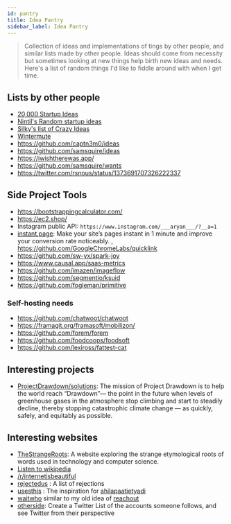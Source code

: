```yaml
---
id: pantry
title: Idea Pantry
sidebar_label: Idea Pantry
---
```


> Collection of ideas and implementations of tings by other people, and similar lists made by other people. Ideas should come from necessity but sometimes looking at new things help birth new ideas and needs. Here's a list of random things I'd like to fiddle around with when I get time.

## Lists by other people

- [20,000 Startup Ideas](https://unawaz.github.io/stochastic-hill-climbing/tasks/)
- [Nintil's Random startup ideas](https://nintil.com/startup-ideas/)
- [Silky's list of Crazy Ideas](https://silky.github.io/posts/2019-02-22-2018s-crazy-ideas.html)
- [Wintermute](https://wintermute.app/)
- https://github.com/captn3m0/ideas
- https://github.com/samsquire/ideas
- https://iwishtherewas.app/
- https://github.com/samsquire/wants
- https://twitter.com/rsnous/status/1373691707326222337

## Side Project Tools
- https://bootstrappingcalculator.com/
- https://ec2.shop/
- Instagram public API: `https://www.instagram.com/___aryan___/?__a=1`
- [instant.page](https://instant.page/): Make your site’s pages instant in 1 minute and improve your conversion rate noticeably. , https://github.com/GoogleChromeLabs/quicklink
- https://github.com/sw-yx/spark-joy
- https://www.causal.app/saas-metrics
- https://github.com/imazen/imageflow
- https://github.com/segmentio/ksuid
- https://github.com/fogleman/primitive

### Self-hosting needs
- https://github.com/chatwoot/chatwoot 
- https://framagit.org/framasoft/mobilizon/
- https://github.com/forem/forem
- https://github.com/foodcoops/foodsoft
- https://github.com/lexiross/fattest-cat


## Interesting projects
- [ProjectDrawdown/solutions](https://github.com/ProjectDrawdown/solutions):  The mission of Project Drawdown is to help the world reach “Drawdown”— the point in the future when levels of greenhouse gases in the atmosphere stop climbing and start to steadily decline, thereby stopping catastrophic climate change — as quickly, safely, and equitably as possible. 

## Interesting websites
- [TheStrangeRoots](https://www.thestrangeroots.com/): A website exploring the strange etymological roots of words used in technology and computer science.
- [Listen to wikipedia](http://listen.hatnote.com/)
- [/r/internetisbeautiful](https://www.reddit.com/r/InternetIsBeautiful/)
- [rejectedus](https://rejected.us/) : A list of rejections
- [usesthis](https://usesthis.com/) : The inspiration for [ahilapaatietyadi](https://ahilapaati.com/)
- [waitwho](https://waitwho.is/) similar to my old idea of [reachout](https://github.com/geekodour/reachout)
- [otherside](https://github.com/0x263b/Otherside): Create a Twitter List of the accounts someone follows, and see Twitter from their perspective